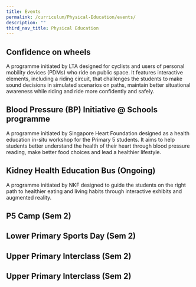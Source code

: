 ```yaml
---
title: Events
permalink: /curriculum/Physical-Education/events/
description: ""
third_nav_title: Physical Education
---
```

## Confidence on wheels
A programme initiated by LTA designed for cyclists and users of personal mobility devices (PDMs) who ride on public space. It features interactive elements, including a riding circuit, that challenges the students to make sound decisions in simulated scenarios on paths, maintain better situational awareness while riding and ride more confidently and safely.

  

## Blood Pressure (BP) Initiative @ Schools programme
A programme initiated by Singapore Heart Foundation designed as a health education in-situ workshop for the Primary 5 students. It aims to help students better understand the health of their heart through blood pressure reading, make better food choices and lead a healthier lifestyle.

  

## Kidney Health Education Bus (Ongoing)
A programme initiated by NKF designed to guide the students on the right path to healthier eating and living habits through interactive exhibits and augmented reality.

  

## P5 Camp (Sem 2)

## Lower Primary Sports Day (Sem 2)

## Upper Primary Interclass (Sem 2)

## Upper Primary Interclass (Sem 2)